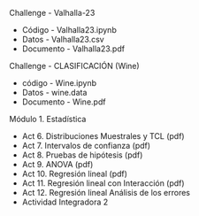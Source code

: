 Challenge - Valhalla-23
 * Código - Valhalla23.ipynb
 * Datos - Valhalla23.csv
 * Documento - Valhalla23.pdf

Challenge - CLASIFICACIÓN (Wine)
 * código - Wine.ipynb
 * Datos - wine.data
 * Documento - Wine.pdf

Módulo 1. Estadística
 * Act 6. Distribuciones Muestrales y TCL (pdf)
 * Act 7. Intervalos de confianza (pdf)
 * Act 8. Pruebas de hipótesis (pdf)
 * Act 9. ANOVA (pdf)
 * Act 10. Regresión lineal (pdf)
 * Act 11. Regresión lineal con Interacción (pdf)
 * Act 12. Regresión lineal Análisis de los errores
 * Actividad Integradora 2